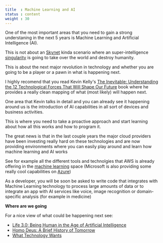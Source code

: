 ```yaml
---
title  : Machine Learning and AI
status : content
weight : 30
---
```


One of the most important areas that you need to gain a strong understaning in the next 5 years is Machine Learning and Artificial Intelligence (AI).

This is not about an [Skynet](https://en.wikipedia.org/wiki/Skynet_(Terminator)) kinda scenario where an super-intelligence [singularity](https://en.wikipedia.org/wiki/Technological_singularity) is going to take over the world and destroy humanity.

This is about the next major revolution in technology and whether you are going to be a player or a pawn in what is happening next.

I highly recomend that you read Kevin Kelly's [The Inevitable: Understanding the 12 Technological Forces That Will Shape Our Future](https://www.amazon.co.uk/Inevitable-Understanding-Technological-Forces-Future/dp/0525428089) book where he provides a really clean mapping of what (most likely) will happen next.

One area that Kevin talks in detail and you can already see it happening around us is the introduction of AI capabilities in all sort of devices and business activities.

This is where you need to take a proactive approach and start learning about how all this works and how to program it.

The great news is that in the last couple years the major cloud providers have been investing really hard on these technologies and are now providing environments where you can easily play around and learn how machine learning and AI works

See for example all the different tools and technolgies that AWS is already offering in the [machine learning](https://aws.amazon.com/machine-learning/) space (Microsoft is also providing some really cool capabilities on [Azure](https://azure.microsoft.com/en-gb/overview/machine-learning/))

As a developer, you will be soon be asked to write code that integrates with Machine Learning technology to process large amounts of data or to integrate an app with AI services like voice, image recognition or domain-specific analysis (for example in medicine)

**Where are we going**

For a nice view of what could be happening next see:

  - [Life 3.0: Being Human in the Age of Artificial Intelligence](https://www.amazon.co.uk/Life-3-0-Being-Artificial-Intelligence/dp/024123719X/)
  - [Homo Deus: A Brief History of Tomorrow](https://www.amazon.co.uk/Homo-Deus-Brief-History-Tomorrow/dp/1910701874)
  - [What Technology Wants](https://www.amazon.co.uk/What-Technology-Wants-Kevin-Kelly/dp/0143120174)
